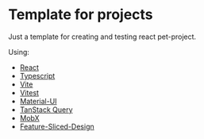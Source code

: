# **Template for projects**

Just a template for creating and testing react pet-project.

Using:

- [React](https://reactjs.org/)
- [Typescript](https://www.typescriptlang.org/)
- [Vite](https://vitejs.dev/)
- [Vitest](https://vitest.dev/)
- [Material-UI](https://mui.com/)
- [TanStack Query](https://tanstack.com/query/latest)
- [MobX](https://mobx.js.org/README.html)
- [Feature-Sliced-Design](https://feature-sliced.design/)
